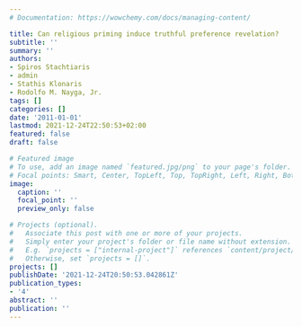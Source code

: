 ```yaml
---
# Documentation: https://wowchemy.com/docs/managing-content/

title: Can religious priming induce truthful preference revelation?
subtitle: ''
summary: ''
authors:
- Spiros Stachtiaris
- admin
- Stathis Klonaris
- Rodolfo M. Nayga, Jr.
tags: []
categories: []
date: '2011-01-01'
lastmod: 2021-12-24T22:50:53+02:00
featured: false
draft: false

# Featured image
# To use, add an image named `featured.jpg/png` to your page's folder.
# Focal points: Smart, Center, TopLeft, Top, TopRight, Left, Right, BottomLeft, Bottom, BottomRight.
image:
  caption: ''
  focal_point: ''
  preview_only: false

# Projects (optional).
#   Associate this post with one or more of your projects.
#   Simply enter your project's folder or file name without extension.
#   E.g. `projects = ["internal-project"]` references `content/project/deep-learning/index.md`.
#   Otherwise, set `projects = []`.
projects: []
publishDate: '2021-12-24T20:50:53.042861Z'
publication_types: 
- '4'
abstract: ''
publication: ''
---
```

